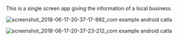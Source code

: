 This is a single screen app giving the information of a local business.



![screenshot_2018-06-17-20-37-17-892_com example android catla](https://user-images.githubusercontent.com/27516303/41510431-193089da-7282-11e8-83c6-ef5de654b8dc.png)

![screenshot_2018-06-17-20-37-23-212_com example android catla](https://user-images.githubusercontent.com/27516303/41510479-00dfb238-7283-11e8-8193-79b91f34fe83.png)
